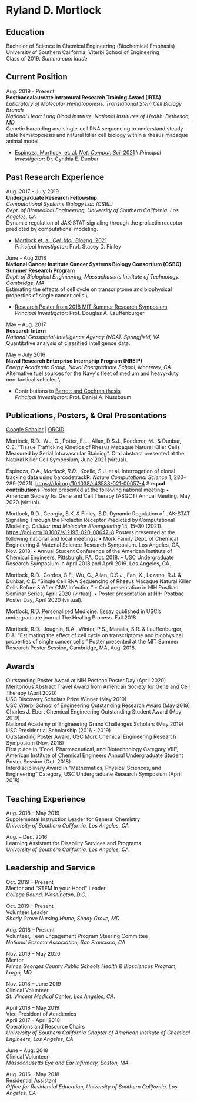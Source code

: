 # Ryland D. Mortlock
## Education
Bachelor of Science in Chemical Engineering (Biochemical Emphasis)\
University of Southern California, Viterbi School of Engineering\
Class of 2019. *Summa cum laude*

## Current Position
Aug. 2019 - Present\
**Postbaccalaureate Intramural Research Training Award (IRTA)**\
*Laboratory of Molecular Hematopoiesis, Translational Stem Cell Biology Branch*\
*National Heart Lung Blood Institute, National Institutes of Health. Bethesda, MD*\
Genetic barcoding and single-cell RNA sequencing to understand steady-state hematopoiesis and natural killer cell biology within a rhesus macaque animal model.
* [Espinoza, Mortlock, et. al. *Nat. Comput. Sci.* 2021](https://www.nature.com/articles/s43588-021-00057-4)
\\ *Principal Investigator*: Dr. Cynthia E. Dunbar

## Past Research Experience
Aug. 2017 - July 2019\
**Undergraduate Research Fellowship**\
*Computational Systems Biology Lab (CSBL)*\
*Dept. of Biomedical Engineering, University of Southern California. Los Angeles, CA*\
Dynamic regulation of JAK-STAT signaling through the prolactin receptor predicted by computational modeling.
- [Mortlock et. al. *Cel. Mol. Bioeng.* 2021](https://link.springer.com/article/10.1007/s12195-020-00647-8)\
*Principal Investigator*: Prof. Stacey D. Finley

June - Aug 2018\
**National Cancer Institute Cancer Systems Biology Consortium (CSBC) Summer Research Program**\
*Dept. of Biological Engineering, Massachusetts Institute of Technology. Cambridge, MA*\
Estimating the effects of cell cycle on transcriptome and biophysical properties of single cancer cells.\
- [Research Poster from 2018 MIT Summer Research Symposium](https://github.com/ryland-mortlock/ryland-mortlock.github.io/blob/main/Mortlock%20CSBC%20Poster.pdf)\
*Principal Investigator*: Prof. Douglas A. Lauffenburger

May – Aug. 2017\
**Research Intern**\
*National Geospatial-Intelligence Agency (NGA). Springfield, VA*\
Quantitative analysis of classified intelligence data. 

May – July 2016\
**Naval Research Enterprise Internship Program (NREIP)**\
*Energy Academic Group, Naval Postgraduate School, Monterey, CA*\
Alternative fuel sources for the Navy's fleet of medium and heavy-duty non-tactical vehicles.\
- Contributions to [Barrett and Cochran thesis](https://calhoun.nps.edu/handle/10945/51643)\
*Principal Investigator*: Prof. Daniel A. Nussbaum

## Publications, Posters, & Oral Presentations
[Google Scholar](https://scholar.google.com/citations?user=1nZ0kCcAAAAJ&hl=en) | [ORCID](https://orcid.org/0000-0001-9666-4394)

Mortlock, R.D., Wu, C., Potter, E.L., Allan, D.S.J., Roederer, M., & Dunbar, C.E. “Tissue Trafficking Kinetics of Rhesus Macaque Natural Killer Cells Measured by Serial Intravascular Staining”. Oral abstract presented at the Natural Killer Cell Symposium, June 2021 (virtual). 

Espinoza, D.A.$, Mortlock, R.D.$, Koelle, S.J. et al. Interrogation of clonal tracking data using barcodetrackR. *Nature Computational Science* 1, 280–289 (2021). https://doi.org/10.1038/s43588-021-00057-4
$ **equal contributions**
Poster presented at the following national meeting:
•	American Society for Gene and Cell Therapy (ASGCT) Annual Meeting. May 2020 (virtual).

Mortlock, R.D., Georgia, S.K. & Finley, S.D. Dynamic Regulation of JAK-STAT Signaling Through the Prolactin Receptor Predicted by Computational Modeling. *Cellular and Molecular Bioengeering* 14, 15–30 (2021). https://doi.org/10.1007/s12195-020-00647-8 
Posters presented at the following national and local meetings:
•	Mork Family Dept. of Chemical Engineering & Material Science Research Symposium. Los Angeles, CA, Nov. 2018.
•	Annual Student Conference of the American Institute of Chemical Engineers, Pittsburgh, PA, Oct. 2018.
•	USC Undergraduate Research Symposium in April 2018 and April 2019. Los Angeles, CA.

Mortlock, R.D., Cordes, S.F., Wu, C., Allan, D.S.J., Fan, X., Lozano, R.J. & Dunbar, C.E. “Single Cell RNA Sequencing of Rhesus Macaque Natural Killer Cells Before & After CMV Infection.”
•	Oral presentation in NIH Postbac Seminar Series, April 2020 (virtual).
•	Poster presentation at NIH Postbac Poster Day, April 2020 (virtual).

Mortlock, R.D. Personalized Medicine. Essay published in USC’s undergraduate journal The Healing Process. Fall 2018.

Mortlock, R.D., Joughin, B.A., Winter, P.S., Manalis, S.R. & Lauffenburger, D.A. “Estimating the effect of cell cycle on transcriptome and biophysical properties of single cancer cells.” Poster presented at the MIT Summer Research Poster Session, Cambridge, MA, Aug. 2018.

## Awards
Outstanding Poster Award at NIH Postbac Poster Day (April 2020)\
Meritorious Abstract Travel Award from American Society for Gene and Cell Therapy (April 2020)\
USC Discovery Scholars Prize Winner (May 2019)\
USC Viterbi School of Engineering Outstanding Research Award (May 2019)\
Charles J. Ebert Chemical Engineering Outstanding Student Award (May 2019)\
National Academy of Engineering Grand Challenges Scholars (May 2019)\
USC Presidential Scholarship (2016 - 2019)\
Outstanding Poster Award, USC Mork Chemical Engineering Research Symposium (Nov. 2018)\
First place in “Food, Pharmaceutical, and Biotechnology Category VIII”, American Institute of Chemical Engineers Annual Undergraduate Student Poster Session (Oct. 2018)\
Interdisciplinary Award in “Mathematics, Physical Sciences, and Engineering” Category, USC Undergraduate Research Symposium (April 2018)

## Teaching Experience
Aug. 2018 – May 2019\
Supplemental Instruction Leader for General Chemistry\
*University of Southern California, Los Angeles, CA*

Aug. – Dec. 2016\
Learning Assistant for Disability Services and Programs\
*University of Southern California, Los Angeles, CA*

## Leadership and Service
Oct. 2019 – Present\
Mentor and "STEM in your Hood" Leader\
*College Bound, Washington, D.C.*

Oct. 2019 – Present\
Volunteer Leader\
*Shady Grove Nursing Home, Shady Grove, MD*

Aug. 2018 – Present\
Volunteer, Teen Engagement Program Steering Committee\
*National Eczema Association, San Francisco, CA*

Nov. 2019 – May 2020\
Mentor\
*Prince Georges County Public Schools Health & Biosciences Program, Largo, MD*

Nov. 2018 – June 2019\
Clinical Volunteer\
*St. Vincent Medical Center, Los Angeles, CA.*

April 2018 – May 2019\
Vice President of Academics\
April 2017 – April 2018\
Operations and Resource Chairs\
*University of Southern California Chapter of American Institute of Chemical Engineers, Los Angeles, CA*

June – Aug. 2018\
Clinical Volunteer\
*Massachusetts Eye and Ear Infirmary, Boston, MA.*

Aug. 2016 – May 2018\
Residential Assistant\
*Office for Residential Education, University of Southern California, Los Angeles, CA*
